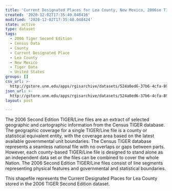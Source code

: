 ```yaml
---
title: 'Current Designated Places for Lea County, New Mexico, 2006se TIGER'
created: '2020-12-02T17:35:40.048416'
modified: '2020-12-02T17:35:40.048424'
state: active
type: dataset
tags:
  - 2006 Tiger Second Edition
  - Census Data
  - County
  - Current Designated Place
  - Lea County
  - New Mexico
  - Tiger Data
  - United States
groups: []
csv_url: >-
  http://gstore.unm.edu/apps/rgisarchive/datasets/524a0ed6-37b6-4cfa-89ed-ba9ec3bb1a9c/tgr2006se_lea_placecu.derived.csv
json_url: >-
  http://gstore.unm.edu/apps/rgisarchive/datasets/524a0ed6-37b6-4cfa-89ed-ba9ec3bb1a9c/tgr2006se_lea_placecu.derived.json
layout: post

---
```

The 2006 Second Edition TIGER/Line files are an extract of selected geographic and cartographic information from the Census TIGER database.  The geographic coverage for a single TIGER/Line file is a county or statistical equivalent entity, with the coverage area based on the latest available governmental unit boundaries. The Census TIGER database represents a seamless national file with no overlaps or gaps between parts.  However, each county-based TIGER/Line file is designed to stand alone as an independent data set or the files can be combined to cover the whole Nation.  The 2006 Second Edition  TIGER/Line files consist of line segments representing physical features and governmental and statistical boundaries.  

This shapefile represents the Current Designated Places for Lea County stored in the 2006 TIGER Second Edition dataset.
